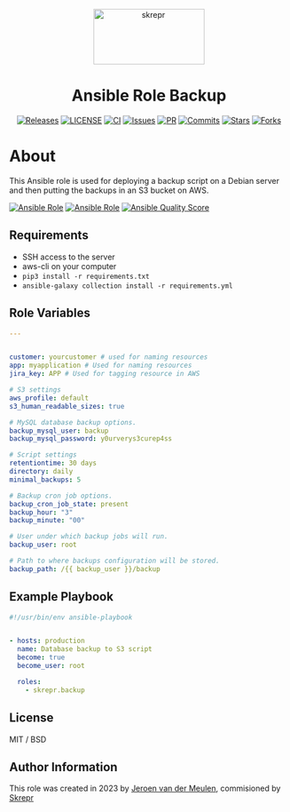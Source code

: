 <a href="https://skrepr.com/">
  <p align="center">
    <img width="200" height="100" src="https://skrepr.com/wp-content/uploads/2021/10/skrepr_logo_liggend.svg" alt="skrepr" />
  </p>
</a>
<h1 align="center">Ansible Role Backup</h1>
<div align="center">
  <a href="https://github.com/skrepr/ansible-role-backup/releases"><img src="https://img.shields.io/github/release/skrepr/ansible-role-backup.svg" alt="Releases"/></a><a> </a>
  <a href="https://github.com/skrepr/ansible-role-backup/blob/main/LICENSE"><img src="https://img.shields.io/github/license/skrepr/ansible-role-backup" alt="LICENSE"/></a><a> </a>
  <a href="https://github.com/skrepr/ansible-role-backup/actions/workflows/ci.yml"><img src="https://github.com/skrepr/ansible-role-backup/actions/workflows/release.yml/badge.svg" alt="CI"/></a><a> </a>
  <a href="https://github.com/skrepr/ansible-role-backup/issues"><img src="https://img.shields.io/github/issues/skrepr/ansible-role-backup.svg" alt="Issues"/></a><a> </a>
  <a href="https://github.com/skrepr/ansible-role-backup/pulls"><img src="https://img.shields.io/github/issues-pr/skrepr/ansible-role-backup.svg" alt="PR"/></a><a> </a>
  <a href="https://github.com/skrepr/ansible-role-backup/commits"><img src="https://img.shields.io/github/commit-activity/m/skrepr/ansible-role-backup" alt="Commits"/></a><a> </a>
  <a href="https://github.com/skrepr/ansible-role-backup/stars"><img src="https://img.shields.io/github/stars/skrepr/ansible-role-backup.svg" alt="Stars"/></a><a> </a>
  <a href="https://github.com/skrepr/ansible-role-backup/releases"><img src="https://img.shields.io/github/forks/skrepr/ansible-role-backup.svg" alt="Forks"/></a><a> </a>
</div>

# About

This Ansible role is used for deploying a backup script on a Debian server and then putting the backups in an S3 bucket on AWS.

[![Ansible Role](https://img.shields.io/ansible/role/61780)](https://galaxy.ansible.com/skrepr/backup)
[![Ansible Role](https://img.shields.io/ansible/role/d/61780)](https://galaxy.ansible.com/skrepr/backup)
[![Ansible Quality Score](https://img.shields.io/ansible/quality/61780)](https://galaxy.ansible.com/skrepr/backup)

## Requirements

- SSH access to the server
- aws-cli on your computer
- `pip3 install -r requirements.txt `
- `ansible-galaxy collection install -r requirements.yml`

## Role Variables

```yaml
---


customer: yourcustomer # used for naming resources
app: myapplication # Used for naming resources
jira_key: APP # Used for tagging resource in AWS

# S3 settings
aws_profile: default
s3_human_readable_sizes: true

# MySQL database backup options.
backup_mysql_user: backup
backup_mysql_password: y0urverys3curep4ss

# Script settings
retentiontime: 30 days
directory: daily
minimal_backups: 5

# Backup cron job options.
backup_cron_job_state: present
backup_hour: "3"
backup_minute: "00"

# User under which backup jobs will run.
backup_user: root

# Path to where backups configuration will be stored.
backup_path: /{{ backup_user }}/backup
```

## Example Playbook

```yaml
#!/usr/bin/env ansible-playbook


- hosts: production
  name: Database backup to S3 script
  become: true
  become_user: root

  roles:
    - skrepr.backup

```

## License

MIT / BSD

## Author Information

This role was created in 2023 by [Jeroen van der Meulen](https://github.com/jeroenvandermeulen), commisioned by [Skrepr](https://skrepr.com)
